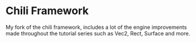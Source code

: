 # Chili Framework
My fork of the chili framework, includes a lot of the engine improvements made throughout the tutorial series such as Vec2, Rect, Surface and more.
